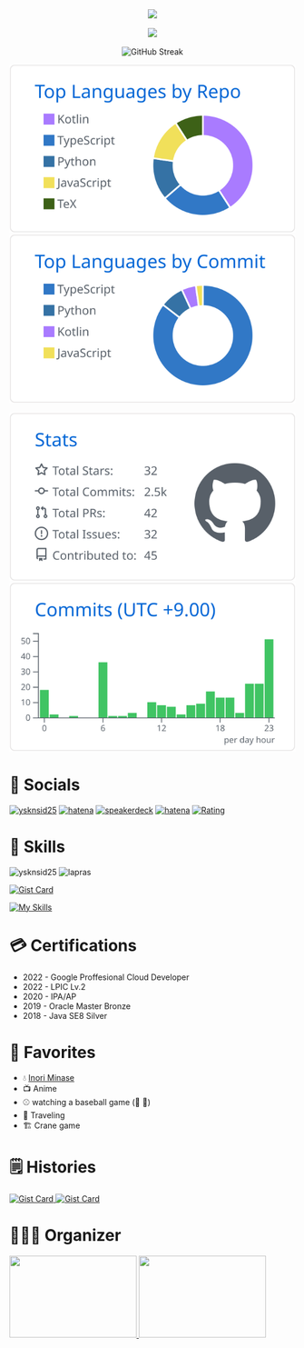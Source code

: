 <div align="center">
  <img src="https://typograssy.deno.dev/api?text=Hi!%20I%27m+Kanon" />
  <p>
    <img src="https://komarev.com/ghpvc/?username=ysknsid25" />
  </p>
</div>
<div align="center">
  <p>
    <img src="https://streak-stats.demolab.com?user=ysknsid25" alt="GitHub Streak" />
  </p>
  <p>
    <img src="https://raw.githubusercontent.com/ysknsid25/ysknsid25/master/profile-summary-card-output/github/1-repos-per-language.svg" />
    <img src="https://raw.githubusercontent.com/ysknsid25/ysknsid25/master/profile-summary-card-output/github/2-most-commit-language.svg" />
  </p>
  <p>
    <img src="https://raw.githubusercontent.com/ysknsid25/ysknsid25/master/profile-summary-card-output/github/3-stats.svg" />
    <img src="https://raw.githubusercontent.com/ysknsid25/ysknsid25/master/profile-summary-card-output/github/4-productive-time.svg" />
  </p>
</div>

# 📱 Socials

<p align="left">
  <a href="https://twitter.com/ysknsid25" target="blank"><img src="https://img.shields.io/twitter/follow/ysknsid25" alt="ysknsid25" /></a>
  <a href="https://blog.hatena.ne.jp/ysknsid25/karanohako.hatenablog.jp/subscribe?from_url=https%3A%2F%2Fblog.inorinrinrin.com%2F&utm_source=hatena-follow-button-box&utm_medium=button&utm_campaign=subscribe_blog" target="blank"><img src="https://img.shields.io/badge/Hatena Blog-Subscribe-white" alt="hatena" /></a>
    <a href="https://speakerdeck.com/ysknsid25" target="blank"><img src="https://img.shields.io/badge/Speaker%20Deck-009287" alt="speakerdeck" /></a>
    <a href="https://www.amazon.jp/hz/wishlist/ls/969G9ER8XWFW?ref_=wl_share" target="blank"><img src="https://img.shields.io/badge/Amazon-Wish%20List-white?labelColor=ff9900&color=232f3e" alt="hatena" /></a>
    <a href="https://atcoder.jp/users/ysknsid25?contestType=algo"><img src="https://badgen.org/img/atcoder/ysknsid25/rating/algorithm?style=plastic" alt="Rating" /></a>
</p>

# 🧠 Skills
<p>
  <img height="180px" src="https://github-readme-stats.vercel.app/api/top-langs?username=ysknsid25&show_icons=true&locale=en&layout=compact" alt="ysknsid25" />
  <img height="180px" src="https://lapras-card-generator.vercel.app/api/svg?e=4.32&b=4&i=4.1&b1=%23020E27&b2=%230E5593&i1=%23030E21&i2=%231688BF&l=ja&u=" alt="lapras" />
</p>
<p>
  <a href="https://gist.github.com/ysknsid25/636c808893a8cfe3433676b2e842db86">
    <img src="https://github-readme-stats.vercel.app/api/gist?id=636c808893a8cfe3433676b2e842db86" alt="Gist Card" />
  </a>
</p>

[![My Skills](https://skillicons.dev/icons?i=gcp,firebase,linux,githubactions,ktor,pnpm,react,nextjs,nestjs,cypress,vite,vitest&theme=light)](https://skillicons.dev)

# 💳 Certifications

- 2022 - Google Proffesional Cloud Developer
- 2022 - LPIC Lv.2
- 2020 - IPA/AP
- 2019 - Oracle Master Bronze
- 2018 - Java SE8 Silver

# 💖 Favorites

- 💧 [Inori Minase](https://x.com/inoriminase)
- 📺 Anime 
- ⚾️ watching a baseball game (🐯 🐂)
- 🚶 Traveling
- 🏗️ Crane game

# 🗒 Histories

<p>
  <a href="https://gist.github.com/ysknsid25/69393a8630c62cf2f12da30bdd926f4f">
    <img src="https://github-readme-stats.vercel.app/api/gist?id=69393a8630c62cf2f12da30bdd926f4f" alt="Gist Card" />
  </a>
  <a href="https://gist.github.com/ysknsid25/3345ccce8451a37850ffda9467255c76">
    <img src="https://github-readme-stats.vercel.app/api/gist?id=3345ccce8451a37850ffda9467255c76" alt="Gist Card" />
  </a>
</p>

# 👨‍👨‍👦 Organizer

<p>
  <a href="https://kobets.connpass.com/">
    <img width="224px" height="144px" src="https://github.com/user-attachments/assets/5b092b34-b388-4a7a-8993-c1fd491c268a"
  </a>
  <a href="https://serverside-kt.connpass.com/">
    <img width="224px" height="144px" src="https://github.com/user-attachments/assets/c56f86d1-7237-481d-85c3-2d0d61f3f2ce"
  </a>
</p>

